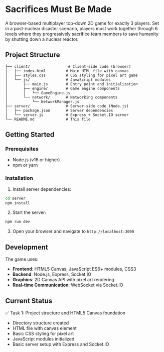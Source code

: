 # Sacrifices Must Be Made

A browser-based multiplayer top-down 2D game for exactly 3 players. Set in a post-nuclear disaster scenario, players must work together through 6 levels where they progressively sacrifice team members to save humanity by shutting down a nuclear reactor.

## Project Structure

```
├── client/                 # Client-side code (browser)
│   ├── index.html         # Main HTML file with canvas
│   ├── styles.css         # CSS styling for pixel art game
│   └── js/                # JavaScript modules
│       ├── main.js        # Entry point and initialization
│       ├── engine/        # Game engine components
│       │   └── GameEngine.js
│       └── network/       # Networking components
│           └── NetworkManager.js
├── server/                # Server-side code (Node.js)
│   ├── package.json       # Server dependencies
│   └── server.js          # Express + Socket.IO server
└── README.md              # This file
```

## Getting Started

### Prerequisites
- Node.js (v16 or higher)
- npm or yarn

### Installation

1. Install server dependencies:
```bash
cd server
npm install
```

2. Start the server:
```bash
npm run dev
```

3. Open your browser and navigate to `http://localhost:3000`

## Development

The game uses:
- **Frontend**: HTML5 Canvas, JavaScript ES6+ modules, CSS3
- **Backend**: Node.js, Express, Socket.IO
- **Graphics**: 2D Canvas API with pixel art rendering
- **Real-time Communication**: WebSocket via Socket.IO

## Current Status

✅ Task 1: Project structure and HTML5 Canvas foundation
- Directory structure created
- HTML file with canvas element
- Basic CSS styling for pixel art
- JavaScript modules initialized
- Basic server setup with Express and Socket.IO

